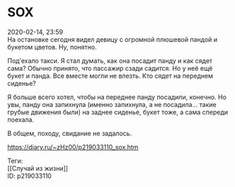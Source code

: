 SOX
====

   
 2020-02-14, 23:59   
  На остановке сегодня видел девицу с огромной плюшевой пандой и букетом цветов. Ну, понятно.   
   
 Под'ехало такси. Я стал думать, как она посадит панду и как сядет сама? Обычно принято, что пассажир сзади садится. Но у неё ещё букет и панда. Все вместе могли не влезть. Кто сядет на переднем сиденье?   
   
 Я больше всего хотел, чтобы на переднее панду посадили, конечно. Но увы, панду она запихнула (именно запихнула, а не посадила... такие грубые движения были) на заднее сиденье, букет тоже, а сама спереди поехала.   
   
 В общем, походу, свидание не задалось.   
    
 <https://diary.ru/~zHz00/p219033110_sox.htm>   
   
 Теги:   
 [[Случай из жизни]]   
 ID: p219033110